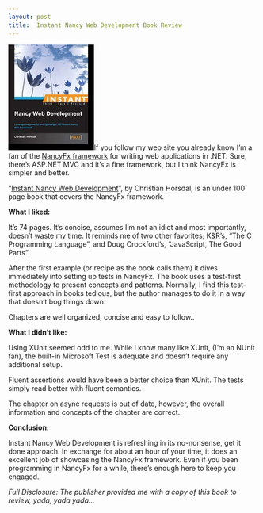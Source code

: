 ```yaml
---
layout: post
title:  Instant Nancy Web Development Book Review
---
```

[![Instant Nancy Book Cover](/cdn/images/blog/Windows-Live-Writer/Instant-Nancy-Book-Review_9D00/instant_nancy_thumb_1.jpg)](/cdn/images/blog/Windows-Live-Writer/Instant-Nancy-Book-Review_9D00/instant_nancy_4.jpg)If you follow my web site you already know I’m a fan of the [NancyFx framework](http://nancyfx.org/) for writing web applications in .NET. Sure, there’s ASP.NET MVC and it’s a fine framework, but I think NancyFx is simpler and better.

“[Instant Nancy Web Development](http://www.packtpub.com/nancy-web-development/book)”, by Christian Horsdal, is an under 100 page book that covers the NancyFx framework. 

**What I liked:**

It’s 74 pages. It’s concise, assumes I’m not an idiot and most importantly, doesn’t waste my time. It reminds me of two other favorites; K&R’s, “The C Programming Language”, and Doug Crockford’s, “JavaScript, The Good Parts”. 

After the first example (or recipe as the book calls them) it dives immediately into setting up tests in NancyFx. The book uses a test-first methodology to present concepts and patterns. Normally, I find this test-first approach in books tedious, but the author manages to do it in a way that doesn’t bog things down.

Chapters are well organized, concise and easy to follow..

**What I didn’t like:**

Using XUnit seemed odd to me. While I know many like XUnit, (I’m an NUnit fan), the built-in Microsoft Test is adequate and doesn’t require any additional setup.

Fluent assertions would have been a better choice than XUnit. The tests simply read better with fluent semantics. 

The chapter on async requests is out of date, however, the overall information and concepts of the chapter are correct.

**Conclusion:**

Instant Nancy Web Development is refreshing in its no-nonsense, get it done approach. In exchange for about an hour of your time, it does an excellent job of showcasing the NancyFx framework. Even if you been programming in NancyFx for a while, there’s enough here to keep you engaged.

_Full Disclosure: The publisher provided me with a copy of this book to review, yada, yada yada…_

